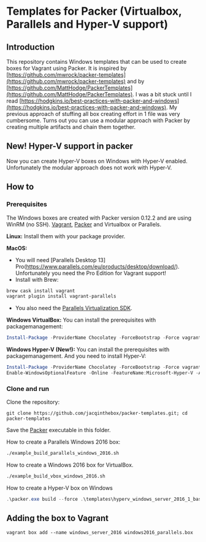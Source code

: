 # Templates for Packer (Virtualbox, Parallels and Hyper-V support)


## Introduction
This repository contains Windows templates that can be used to create boxes for Vagrant using Packer.
It is inspired by [https://github.com/mwrock/packer-templates](https://github.com/mwrock/packer-templates) and by [https://github.com/MattHodge/PackerTemplates](https://github.com/MattHodge/PackerTemplates).
I was a bit stuck until I read [https://hodgkins.io/best-practices-with-packer-and-windows](https://hodgkins.io/best-practices-with-packer-and-windows). My previous approach of stuffing all box creating effort in 1 file was very cumbersome. Turns out you can use a modular approach with Packer by creating multiple artifacts and chain them together.

## New! Hyper-V support in packer
Now you can create Hyper-V boxes on Windows with Hyper-V enabled. Unfortunately the modular approach does not work with Hyper-V. 


## How to
### Prerequisites
The Windows boxes are created with Packer version 0.12.2 and are using WinRM (no SSH).
[Vagrant](https://www.vagrantup.com), [Packer](https://www.packer.io) and Virtualbox or Parallels.

**Linux:**
Install them with your package provider.

**MacOS:**
* You will need [Parallels Desktop 13] Pro(https://www.parallels.com/eu/products/desktop/download/). Unfortunately you need the Pro Edition for Vagrant support!
* Install with Brew:
```bash
brew cask install vagrant
vagrant plugin install vagrant-parallels
```
* You also need the [Parallels Virtualization SDK](http://www.parallels.com/download/pvsdk/).

**Windows VirtualBox:**
You can install the prerequisites with packagemanagement:
```Powershell
Install-Package -ProviderName Chocolatey -ForceBootstrap -Force vagrant,virtualbox,packer
```

**Windows Hyper-V (New!):**
You can install the prerequisites with packagemanagement. 
And you need to install Hyper-V:

```Powershell
Install-Package -ProviderName Chocolatey -ForceBootstrap -Force vagrant,packer
Enable-WindowsOptionalFeature -Online -FeatureName:Microsoft-Hyper-V -All
```


### Clone and run
Clone the repository:
```
git clone https://github.com/jacqinthebox/packer-templates.git; cd packer-templates
```
Save the [Packer](https://www.packer.io) executable in this folder.

How to create a Parallels Windows 2016 box:
```bash
./example_build_parallels_windows_2016.sh
```

How to create a Windows 2016 box for VirtualBox. 

```bash
./example_build_vbox_windows_2016.sh
```

How to create a Hyper-V box on Windows

```Powershell
.\packer.exe build --force .\templates\hyperv_windows_server_2016_1_base.json
```


## Adding the box to Vagrant

```
vagrant box add --name windows_server_2016 windows2016_parallels.box
```
